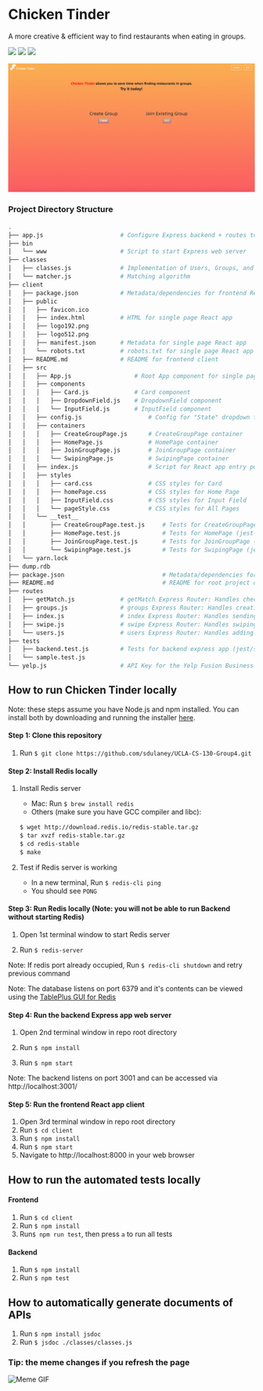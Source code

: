 # Chicken Tinder

A more creative & efficient way to find restaurants when eating in groups.

<p float="left">
    <img src="https://img.shields.io/static/v1?label=Made%20with&message=Node.js%20and%20Express&style=flat&logo=node.js" width="250" />
    <img src="https://img.shields.io/static/v1?label=Made%20with&message=Redis&style=flat&logo=redis" width="150" />
    <img src="https://img.shields.io/static/v1?label=Made%20with&message=React&style=flat&logo=react" width="150" /> 
</p>

![Home Page](homepage.png)

### Project Directory Structure

```bash
.
├── app.js                      # Configure Express backend + routes to add seed data
├── bin
│   └── www                     # Script to start Express web server
├── classes
│   ├── classes.js              # Implementation of Users, Groups, and Restaurants classes
│   └── matcher.js              # Matching algorithm
├── client
│   ├── package.json            # Metadata/dependencies for frontend React app
│   ├── public
│   │   ├── favicon.ico
│   │   ├── index.html          # HTML for single page React app
│   │   ├── logo192.png
│   │   ├── logo512.png
│   │   ├── manifest.json       # Metadata for single page React app
│   │   └── robots.txt          # robots.txt for single page React app
│   ├── README.md               # README for frontend client
│   ├── src
│   │   ├── App.js                  # Root App component for single page React app
│   │   ├── components
│   │   │   ├── Card.js             # Card component
│   │   │   ├── DropdownField.js    # DropdownField component
│   │   │   └── InputField.js       # InputField component
│   │   ├── config.js                   # Config for "State" dropdown field options
│   │   ├── containers
│   │   │   ├── CreateGroupPage.js      # CreateGroupPage container
│   │   │   ├── HomePage.js             # HomePage container
│   │   │   ├── JoinGroupPage.js        # JoinGroupPage container
│   │   │   └── SwipingPage.js          # SwipingPage container
│   │   ├── index.js                    # Script for React app entry point
│   │   ├── styles
│   │   │   ├── card.css                # CSS styles for Card
│   │   │   ├── homePage.css            # CSS styles for Home Page
│   │   │   ├── InputField.css          # CSS styles for Input Field
│   │   │   └── pageStyle.css           # CSS styles for All Pages
│   │   └── __test__
│   │       ├── CreateGroupPage.test.js     # Tests for CreateGroupPage (jest-dom)
│   │       ├── HomePage.test.js            # Tests for HomePage (jest-dom)
│   │       ├── JoinGroupPage.test.js       # Tests for JoinGroupPage (jest-dom)
│   │       └── SwipingPage.test.js         # Tests for SwipingPage (jest-dom)
│   └── yarn.lock
├── dump.rdb
├── package.json                            # Metadata/dependencies for backend Express app
├── README.md                               # README for root project directory
├── routes
│   ├── getMatch.js             # getMatch Express Router: Handles checking for match
│   ├── groups.js               # groups Express Router: Handles creating group, Yelp API query
│   ├── index.js                # index Express Router: Handles sending React app on index route
│   ├── swipe.js                # swipe Express Router: Handles swiping on a restaurant
│   └── users.js                # users Express Router: Handles adding user to a group
├── tests
│   ├── backend.test.js         # Tests for backend express app (jest/supertest)
│   └── sample.test.js
└── yelp.js                     # API Key for the Yelp Fusion Business Search API
```

## How to run Chicken Tinder locally

Note: these steps assume you have Node.js and npm installed. You can install both by downloading and running the installer [here](https://nodejs.org/en/download/).

#### Step 1: Clone this repository

1. Run `$ git clone https://github.com/sdulaney/UCLA-CS-130-Group4.git`

#### Step 2: Install Redis locally

1. Install Redis server

   - Mac:
     Run `$ brew install redis`
   - Others (make sure you have GCC compiler and libc):

   ```sh
   $ wget http://download.redis.io/redis-stable.tar.gz
   $ tar xvzf redis-stable.tar.gz
   $ cd redis-stable
   $ make
   ```

2. Test if Redis server is working
   - In a new terminal, Run `$ redis-cli ping`
   - You should see `PONG`

#### Step 3: Run Redis locally (Note: you will not be able to run Backend without starting Redis)

1. Open 1st terminal window to start Redis server

2. Run `$ redis-server`

Note: If redis port already occupied, Run `$ redis-cli shutdown` and retry previous command

Note: The database listens on port 6379 and it's contents can be viewed using the [TablePlus GUI for Redis](https://tableplus.com/)

#### Step 4: Run the backend Express app web server

1. Open 2nd terminal window in repo root directory

2. Run `$ npm install`
3. Run `$ npm start`

Note: The backend listens on port 3001 and can be accessed via http://localhost:3001/

#### Step 5: Run the frontend React app client

1. Open 3rd terminal window in repo root directory
2. Run `$ cd client`
3. Run `$ npm install`
4. Run `$ npm start`
5. Navigate to http://localhost:8000 in your web browser

## How to run the automated tests locally

#### Frontend

1. Run `$ cd client`
2. Run `$ npm install`
3. Run`$ npm run test`, then press `a` to run all tests

#### Backend

1. Run `$ npm install`
2. Run `$ npm test`

## How to automatically generate documents of APIs

1. Run `$ npm install jsdoc`
2. Run `$ jsdoc ./classes/classes.js `

<div align="left">
 <h3 align="left">Tip: the meme changes if you refresh the page</h1>
 <img src="https://random-memer.herokuapp.com/" width="400" alt="Meme GIF">
</div>
